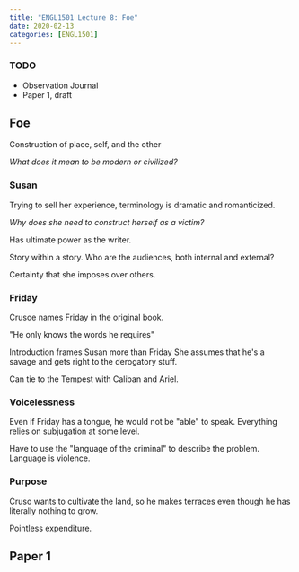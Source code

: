 ```yaml
---
title: "ENGL1501 Lecture 8: Foe"
date: 2020-02-13
categories: [ENGL1501]
---
```


### TODO

- Observation Journal
- Paper 1, draft

## Foe

Construction of place, self, and the other

*What does it mean to be modern or civilized?*

### Susan

Trying to sell her experience, terminology is dramatic and romanticized.

*Why does she need to construct herself as a victim?*

Has ultimate power as the writer. 

Story within a story. Who are the audiences, both internal and external?

Certainty that she imposes over others.

### Friday

Crusoe names Friday in the original book. 

"He only knows the words he requires"

Introduction frames Susan more than Friday She assumes that he's a savage and gets right to the derogatory stuff.

Can tie to the Tempest with Caliban and Ariel.

### Voicelessness

Even if Friday has a tongue, he would not be "able" to speak. Everything relies on subjugation at some level.

Have to use the "language of the criminal" to describe the problem. Language is violence.

### Purpose

Cruso wants to cultivate the land, so he makes terraces even though he has literally nothing to grow.

Pointless expenditure.


## Paper 1